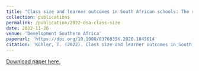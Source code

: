 ```yaml
---
title: "Class size and learner outcomes in South African schools: The role of school socioeconomic status"
collection: publications
permalink: /publication/2022-dsa-class-size
date: 2022-11-26
venue: 'Development Southern Africa'
paperurl: 'https://doi.org/10.1080/0376835X.2020.1845614'
citation: 'Köhler, T. (2022). Class size and learner outcomes in South African schools: The role of school socioeconomic status. Development Southern Africa, 39(2): 126-150.'
---
```

[Download paper here.](https://www.tandfonline.com/doi/abs/10.1080/0376835X.2020.1845614)

 



 